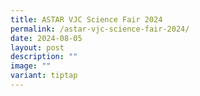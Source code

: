 ```yaml
---
title: ASTAR VJC Science Fair 2024
permalink: /astar-vjc-science-fair-2024/
date: 2024-08-05
layout: post
description: ""
image: ""
variant: tiptap
---
```

